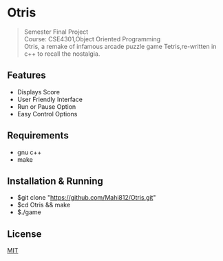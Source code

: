 # Otris
> Semester Final Project  
> Course: CSE4301,Object Oriented Programming     
> Otris, a remake of infamous arcade puzzle game Tetris,re-written in c++ to recall the nostalgia.

## Features
* Displays Score
* User Friendly Interface
* Run or Pause Option
* Easy Control Options

## Requirements
* gnu c++
* make

## Installation & Running
* $git clone "https://github.com/Mahi812/Otris.git"
* $cd Otris && make
* $./game

## License
[MIT](https://choosealicense.com/licenses/mit/)